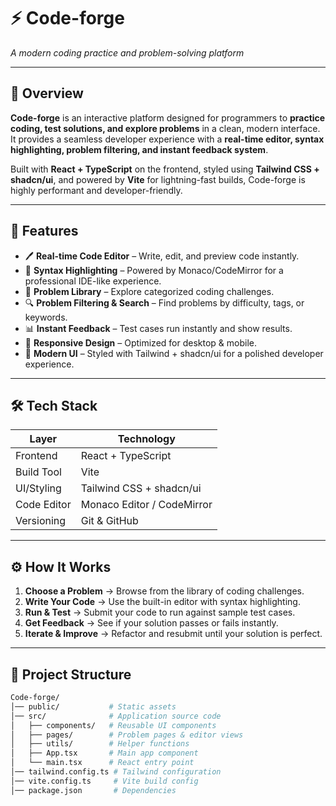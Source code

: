 # ⚡ Code-forge  
_A modern coding practice and problem-solving platform_

---

## 📌 Overview  

**Code-forge** is an interactive platform designed for programmers to **practice coding, test solutions, and explore problems** in a clean, modern interface. It provides a seamless developer experience with a **real-time editor, syntax highlighting, problem filtering, and instant feedback system**.  

Built with **React + TypeScript** on the frontend, styled using **Tailwind CSS + shadcn/ui**, and powered by **Vite** for lightning-fast builds, Code-forge is highly performant and developer-friendly.  

---

## 🚀 Features  

- 🖊️ **Real-time Code Editor** – Write, edit, and preview code instantly.  
- 🌈 **Syntax Highlighting** – Powered by Monaco/CodeMirror for a professional IDE-like experience.  
- 🧩 **Problem Library** – Explore categorized coding challenges.  
- 🔍 **Problem Filtering & Search** – Find problems by difficulty, tags, or keywords.  
- 📊 **Instant Feedback** – Test cases run instantly and show results.  
- 📱 **Responsive Design** – Optimized for desktop & mobile.  
- 🎨 **Modern UI** – Styled with Tailwind + shadcn/ui for a polished developer experience.  

---

## 🛠️ Tech Stack  

| Layer        | Technology |
|--------------|------------|
| Frontend     | React + TypeScript |
| Build Tool   | Vite |
| UI/Styling   | Tailwind CSS + shadcn/ui |
| Code Editor  | Monaco Editor / CodeMirror |
| Versioning   | Git & GitHub |

---

## ⚙️ How It Works  

1. **Choose a Problem** → Browse from the library of coding challenges.  
2. **Write Your Code** → Use the built-in editor with syntax highlighting.  
3. **Run & Test** → Submit your code to run against sample test cases.  
4. **Get Feedback** → See if your solution passes or fails instantly.  
5. **Iterate & Improve** → Refactor and resubmit until your solution is perfect.  

---

## 📂 Project Structure  

```bash
Code-forge/
│── public/           # Static assets  
│── src/              # Application source code  
│   ├── components/   # Reusable UI components  
│   ├── pages/        # Problem pages & editor views  
│   ├── utils/        # Helper functions  
│   ├── App.tsx       # Main app component  
│   └── main.tsx      # React entry point  
│── tailwind.config.ts # Tailwind configuration  
│── vite.config.ts     # Vite build config  
│── package.json       # Dependencies  
